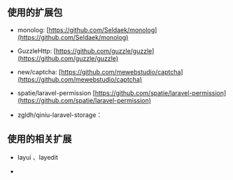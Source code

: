 ## 使用的扩展包

- monolog: [https://github.com/Seldaek/monolog](https://github.com/Seldaek/monolog)

- GuzzleHttp: [https://github.com/guzzle/guzzle](https://github.com/guzzle/guzzle)

- new/captcha: [https://github.com/mewebstudio/captcha](https://github.com/mewebstudio/captcha)

- spatie/laravel-permission [https://github.com/spatie/laravel-permission](https://github.com/spatie/laravel-permission)

- zgldh/qiniu-laravel-storage：
## 使用的相关扩展

- layui 、layedit

- 

